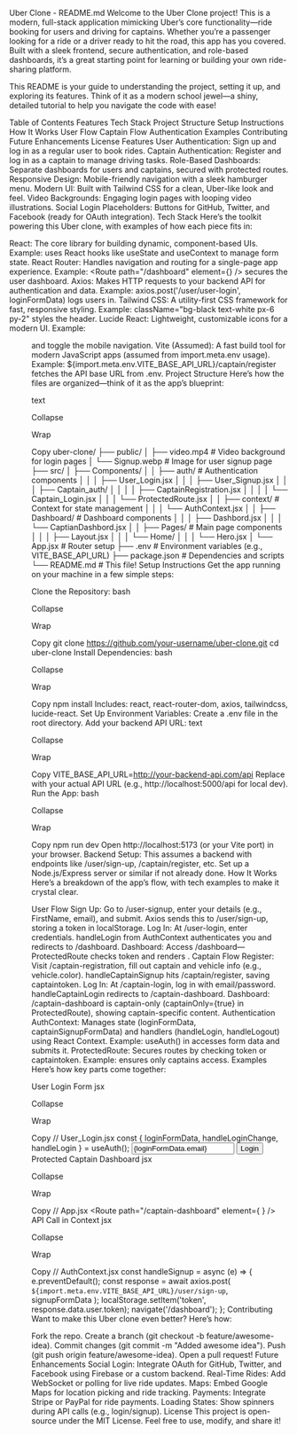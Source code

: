 Uber Clone - README.md
Welcome to the Uber Clone project! This is a modern, full-stack application mimicking Uber’s core functionality—ride booking for users and driving for captains. Whether you’re a passenger looking for a ride or a driver ready to hit the road, this app has you covered. Built with a sleek frontend, secure authentication, and role-based dashboards, it’s a great starting point for learning or building your own ride-sharing platform.

This README is your guide to understanding the project, setting it up, and exploring its features. Think of it as a modern school jewel—a shiny, detailed tutorial to help you navigate the code with ease!

Table of Contents
Features
Tech Stack
Project Structure
Setup Instructions
How It Works
User Flow
Captain Flow
Authentication
Examples
Contributing
Future Enhancements
License
Features
User Authentication: Sign up and log in as a regular user to book rides.
Captain Authentication: Register and log in as a captain to manage driving tasks.
Role-Based Dashboards: Separate dashboards for users and captains, secured with protected routes.
Responsive Design: Mobile-friendly navigation with a sleek hamburger menu.
Modern UI: Built with Tailwind CSS for a clean, Uber-like look and feel.
Video Backgrounds: Engaging login pages with looping video illustrations.
Social Login Placeholders: Buttons for GitHub, Twitter, and Facebook (ready for OAuth integration).
Tech Stack
Here’s the toolkit powering this Uber clone, with examples of how each piece fits in:

React: The core library for building dynamic, component-based UIs.
Example: <UserLoginPage /> uses React hooks like useState and useContext to manage form state.
React Router: Handles navigation and routing for a single-page app experience.
Example: <Route path="/dashboard" element={<ProtectedRoute><Dashboard /></ProtectedRoute>} /> secures the user dashboard.
Axios: Makes HTTP requests to your backend API for authentication and data.
Example: axios.post('/user/user-login', loginFormData) logs users in.
Tailwind CSS: A utility-first CSS framework for fast, responsive styling.
Example: className="bg-black text-white px-6 py-2" styles the header.
Lucide React: Lightweight, customizable icons for a modern UI.
Example: <Menu /> and <X /> toggle the mobile navigation.
Vite (Assumed): A fast build tool for modern JavaScript apps (assumed from import.meta.env usage).
Example: ${import.meta.env.VITE_BASE_API_URL}/captain/register fetches the API base URL from .env.
Project Structure
Here’s how the files are organized—think of it as the app’s blueprint:

text

Collapse

Wrap

Copy
uber-clone/
├── public/
│   ├── video.mp4         # Video background for login pages
│   └── Signup.webp       # Image for user signup page
├── src/
│   ├── Components/
│   │   ├── auth/         # Authentication components
│   │   │   ├── User_Login.jsx
│   │   │   ├── User_Signup.jsx
│   │   │   ├── Captain_auth/
│   │   │   │   ├── CaptainRegistration.jsx
│   │   │   │   └── Captain_Login.jsx
│   │   │   └── ProtectedRoute.jsx
│   │   ├── context/      # Context for state management
│   │   │   └── AuthContext.jsx
│   │   ├── Dashboard/    # Dashboard components
│   │   │   ├── Dashbord.jsx
│   │   │   └── CaptianDashbord.jsx
│   │   ├── Pages/        # Main page components
│   │   │   ├── Layout.jsx
│   │   │   └── Home/
│   │   │       └── Hero.jsx
│   └── App.jsx           # Router setup
├── .env                  # Environment variables (e.g., VITE_BASE_API_URL)
├── package.json          # Dependencies and scripts
└── README.md             # This file!
Setup Instructions
Get the app running on your machine in a few simple steps:

Clone the Repository:
bash

Collapse

Wrap

Copy
git clone https://github.com/your-username/uber-clone.git
cd uber-clone
Install Dependencies:
bash

Collapse

Wrap

Copy
npm install
Includes: react, react-router-dom, axios, tailwindcss, lucide-react.
Set Up Environment Variables:
Create a .env file in the root directory.
Add your backend API URL:
text

Collapse

Wrap

Copy
VITE_BASE_API_URL=http://your-backend-api.com/api
Replace with your actual API URL (e.g., http://localhost:5000/api for local dev).
Run the App:
bash

Collapse

Wrap

Copy
npm run dev
Open http://localhost:5173 (or your Vite port) in your browser.
Backend Setup:
This assumes a backend with endpoints like /user/sign-up, /captain/register, etc. Set up a Node.js/Express server or similar if not already done.
How It Works
Here’s a breakdown of the app’s flow, with tech examples to make it crystal clear.

User Flow
Sign Up: Go to /user-signup, enter your details (e.g., FirstName, email), and submit. Axios sends this to /user/sign-up, storing a token in localStorage.
Log In: At /user-login, enter credentials. handleLogin from AuthContext authenticates you and redirects to /dashboard.
Dashboard: Access /dashboard—ProtectedRoute checks token and renders <Dashboard />.
Captain Flow
Register: Visit /captain-registration, fill out captain and vehicle info (e.g., vehicle.color). handleCaptainSignup hits /captain/register, saving captaintoken.
Log In: At /captain-login, log in with email/password. handleCaptainLogin redirects to /captain-dashboard.
Dashboard: /captain-dashboard is captain-only (captainOnly={true} in ProtectedRoute), showing captain-specific content.
Authentication
AuthContext: Manages state (loginFormData, captainSignupFormData) and handlers (handleLogin, handleLogout) using React Context.
Example: useAuth() in <UserLoginPage /> accesses form data and submits it.
ProtectedRoute: Secures routes by checking token or captaintoken.
Example: <ProtectedRoute captainOnly={true}><CaptainDashboard /></ProtectedRoute> ensures only captains access.
Examples
Here’s how key parts come together:

User Login Form
jsx

Collapse

Wrap

Copy
// User_Login.jsx
const { loginFormData, handleLoginChange, handleLogin } = useAuth();
<input
    name="email"
    value={loginFormData.email}
    onChange={handleLoginChange}
    type="email"
    placeholder="Email"
/>
<button onClick={handleLogin}>Login</button>
Protected Captain Dashboard
jsx

Collapse

Wrap

Copy
// App.jsx
<Route
    path="/captain-dashboard"
    element={
        <ProtectedRoute captainOnly={true}>
            <CaptainDashboard />
        </ProtectedRoute>
    }
/>
API Call in Context
jsx

Collapse

Wrap

Copy
// AuthContext.jsx
const handleSignup = async (e) => {
    e.preventDefault();
    const response = await axios.post(
        `${import.meta.env.VITE_BASE_API_URL}/user/sign-up`,
        signupFormData
    );
    localStorage.setItem('token', response.data.user.token);
    navigate('/dashboard');
};
Contributing
Want to make this Uber clone even better? Here’s how:

Fork the repo.
Create a branch (git checkout -b feature/awesome-idea).
Commit changes (git commit -m "Added awesome idea").
Push (git push origin feature/awesome-idea).
Open a pull request!
Future Enhancements
Social Login: Integrate OAuth for GitHub, Twitter, and Facebook using Firebase or a custom backend.
Real-Time Rides: Add WebSocket or polling for live ride updates.
Maps: Embed Google Maps for location picking and ride tracking.
Payments: Integrate Stripe or PayPal for ride payments.
Loading States: Show spinners during API calls (e.g., login/signup).
License
This project is open-source under the MIT License. Feel free to use, modify, and share it!